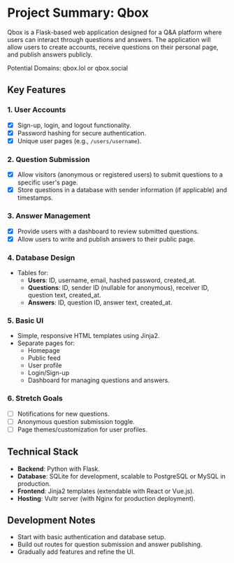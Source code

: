 # Project Summary: Qbox

Qbox is a Flask-based web application designed for a Q&A platform where users can interact through questions and answers. The application will allow users to create accounts, receive questions on their personal page, and publish answers publicly.

Potential Domains: qbox.lol or qbox.social

## Key Features

### 1. User Accounts
- [x] Sign-up, login, and logout functionality. 
- [x] Password hashing for secure authentication. 
- [x] Unique user pages (e.g., `/users/username`). 

### 2. Question Submission
- [x] Allow visitors (anonymous or registered users) to submit questions to a specific user's page. 
- [x] Store questions in a database with sender information (if applicable) and timestamps. 

### 3. Answer Management
- [x] Provide users with a dashboard to review submitted questions. 
- [x] Allow users to write and publish answers to their public page. 

### 4. Database Design
- Tables for:
  - **Users**: ID, username, email, hashed password, created_at.
  - **Questions**: ID, sender ID (nullable for anonymous), receiver ID, question text, created_at.
  - **Answers**: ID, question ID, answer text, created_at.

### 5. Basic UI
- Simple, responsive HTML templates using Jinja2.
- Separate pages for:
  - Homepage
  - Public feed
  - User profile
  - Login/Sign-up
  - Dashboard for managing questions and answers.

### 6. Stretch Goals
- [ ] Notifications for new questions.
- [ ] Anonymous question submission toggle.
- [ ] Page themes/customization for user profiles.

## Technical Stack
- **Backend**: Python with Flask.
- **Database**: SQLite for development, scalable to PostgreSQL or MySQL in production.
- **Frontend**: Jinja2 templates (extendable with React or Vue.js).
- **Hosting**: Vultr server (with Nginx for production deployment).

## Development Notes
- Start with basic authentication and database setup.
- Build out routes for question submission and answer publishing.
- Gradually add features and refine the UI.
